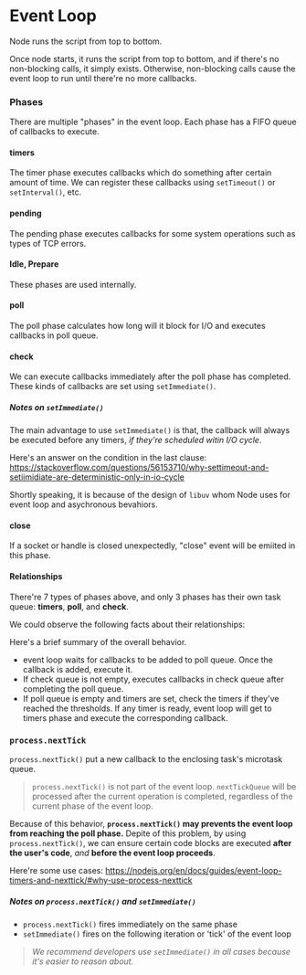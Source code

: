 # Event Loop

Node runs the script from top to bottom.

Once node starts, it runs the script from top to bottom, and if there's no non-blocking calls, it simply exists. Otherwise, non-blocking calls cause the event loop to run until there're no more callbacks.





### Phases

There are multiple "phases" in the event loop. Each phase has a FIFO queue of callbacks to execute.

#### timers

The timer phase executes callbacks which do something after certain amount of time. We can register these callbacks using `setTimeout()` or `setInterval()`, etc.

#### pending

The pending phase executes callbacks for some system operations such as types of TCP errors.

#### Idle, Prepare

These phases are used internally.

#### poll

The poll phase calculates how long will it block for I/O and executes callbacks in poll queue.

#### check

We can execute callbacks immediately after the poll phase has completed. These kinds of callbacks are set using `setImmediate()`.

##### Notes on `setImmediate()`

The main advantage to use `setImmediate()` is that, the callback will always be executed before any timers, *if they're scheduled witin I/O cycle*.

Here's an answer on the condition in the last clause: https://stackoverflow.com/questions/56153710/why-settimeout-and-setiimidiate-are-deterministic-only-in-io-cycle

Shortly speaking, it is because of the design of `libuv` whom Node uses for event loop and asychronous bevahiors.

#### close

If a socket or handle is closed unexpectedly, "close" event will be emiited in this phase.

#### Relationships

There're 7 types of phases above, and only 3 phases has their own task queue: **timers**, **poll**, and **check**.

We could observe the following facts about their relationships:

Here's a brief summary of the overall behavior.

- event loop waits for callbacks to be added to poll queue. Once the callback is added, execute it.
- If check queue is not empty, executes callbacks in check queue after completing the poll queue.
- If poll queue is empty and timers are set, check the timers if they've reached the thresholds. If any timer is ready, event loop will get to timers phase and execute the corresponding callback.



### `process.nextTick`

`process.nextTick()` put a new callback to the enclosing task's microtask queue.

> `process.nextTick()` is not part of the event loop. `nextTickQueue` will be processed after the current operation is completed, regardless of the current phase of the event loop.

Because of this behavior, **`process.nextTick()` may prevents the event loop from reaching the poll phase.** Depite of this problem, by using `process.nextTick()`, we can ensure certain code blocks are executed **after the user's code**, *and* **before the event loop proceeds**.

Here're some use cases: https://nodejs.org/en/docs/guides/event-loop-timers-and-nexttick/#why-use-process-nexttick

##### Notes on `process.nextTick()` and `setImmediate()`

- `process.nextTick()` fires immediately on the same phase
- `setImmediate()` fires on the following iteration or 'tick' of the event loop

> *We recommend developers use `setImmediate()` in all cases because it's easier to reason about.*